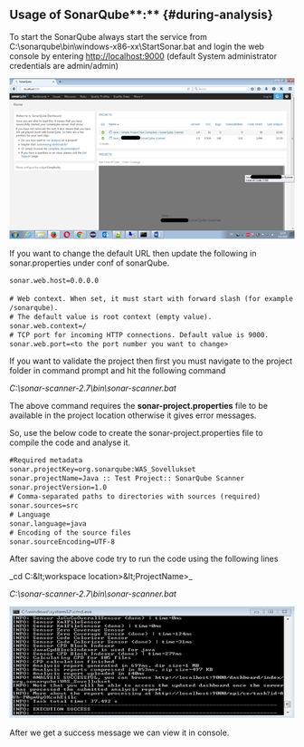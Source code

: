 ## Usage of SonarQube**:** {#during-analysis}

To start the SonarQube always start the service from C:\sonarqube\bin\windows-x86-xx\StartSonar.bat and login the web console by entering [http://localhost:9000](http://localhost:9000/) \(default System administrator credentials are admin/admin\)

![](/assets/SonarQubeViewer.png)

If you want to change the default URL then update the following in sonar.properties under conf of sonarQube.

```
sonar.web.host=0.0.0.0

# Web context. When set, it must start with forward slash (for example /sonarqube).
# The default value is root context (empty value).
sonar.web.context=/
# TCP port for incoming HTTP connections. Default value is 9000.
sonar.web.port=<to the port number you want to change>
```


If you want to validate the project then first you must navigate to the project folder in command prompt and hit the following command

_C:\sonar-scanner-2.7\bin\sonar-scanner.bat_

The above command requires the **sonar-project.properties** file to be available in the project location otherwise it gives error messages.

So, use the below code to create the sonar-project.properties file to compile the code and analyse it.

```
#Required metadata
sonar.projectKey=org.sonarqube:WAS_Sovellukset
sonar.projectName=Java :: Test Project:: SonarQube Scanner
sonar.projectVersion=1.0
# Comma-separated paths to directories with sources (required)
sonar.sources=src
# Language
sonar.language=java
# Encoding of the source files
sonar.sourceEncoding=UTF-8
```

After saving the above code try to run the code using the following lines

_cd C:\&lt;workspace location&gt;\&lt;ProjectName&gt;\_

_C:\sonar-scanner-2.7\bin\sonar-scanner.bat_

![](/assets/SonarQubeViewerCmd.png)

After we get a success message we can view it in console.


